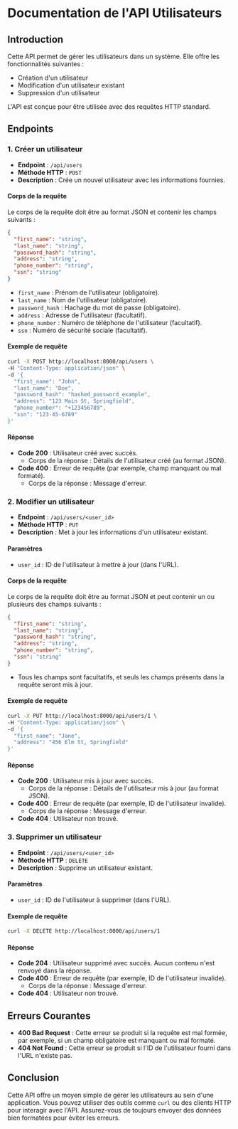 # Documentation de l'API Utilisateurs

## Introduction

Cette API permet de gérer les utilisateurs dans un système. Elle offre les fonctionnalités suivantes :
- Création d'un utilisateur
- Modification d'un utilisateur existant
- Suppression d'un utilisateur

L'API est conçue pour être utilisée avec des requêtes HTTP standard.

## Endpoints

### 1. Créer un utilisateur

- **Endpoint** : `/api/users`
- **Méthode HTTP** : `POST`
- **Description** : Crée un nouvel utilisateur avec les informations fournies.

#### Corps de la requête

Le corps de la requête doit être au format JSON et contenir les champs suivants :

```json
{
  "first_name": "string",
  "last_name": "string",
  "password_hash": "string",
  "address": "string",
  "phone_number": "string",
  "ssn": "string"
}
```

- `first_name` : Prénom de l'utilisateur (obligatoire).
- `last_name` : Nom de l'utilisateur (obligatoire).
- `password_hash` : Hachage du mot de passe (obligatoire).
- `address` : Adresse de l'utilisateur (facultatif).
- `phone_number` : Numéro de téléphone de l'utilisateur (facultatif).
- `ssn` : Numéro de sécurité sociale (facultatif).

#### Exemple de requête

```bash
curl -X POST http://localhost:8000/api/users \
-H "Content-Type: application/json" \
-d '{
  "first_name": "John",
  "last_name": "Doe",
  "password_hash": "hashed_password_example",
  "address": "123 Main St, Springfield",
  "phone_number": "+123456789",
  "ssn": "123-45-6789"
}'
```

#### Réponse

- **Code 200** : Utilisateur créé avec succès.
  - Corps de la réponse : Détails de l'utilisateur créé (au format JSON).
- **Code 400** : Erreur de requête (par exemple, champ manquant ou mal formaté).
  - Corps de la réponse : Message d'erreur.

### 2. Modifier un utilisateur

- **Endpoint** : `/api/users/<user_id>`
- **Méthode HTTP** : `PUT`
- **Description** : Met à jour les informations d'un utilisateur existant.

#### Paramètres

- `user_id` : ID de l'utilisateur à mettre à jour (dans l'URL).

#### Corps de la requête

Le corps de la requête doit être au format JSON et peut contenir un ou plusieurs des champs suivants :

```json
{
  "first_name": "string",
  "last_name": "string",
  "password_hash": "string",
  "address": "string",
  "phone_number": "string",
  "ssn": "string"
}
```

- Tous les champs sont facultatifs, et seuls les champs présents dans la requête seront mis à jour.

#### Exemple de requête

```bash
curl -X PUT http://localhost:8000/api/users/1 \
-H "Content-Type: application/json" \
-d '{
  "first_name": "Jane",
  "address": "456 Elm St, Springfield"
}'
```

#### Réponse

- **Code 200** : Utilisateur mis à jour avec succès.
  - Corps de la réponse : Détails de l'utilisateur mis à jour (au format JSON).
- **Code 400** : Erreur de requête (par exemple, ID de l'utilisateur invalide).
  - Corps de la réponse : Message d'erreur.
- **Code 404** : Utilisateur non trouvé.

### 3. Supprimer un utilisateur

- **Endpoint** : `/api/users/<user_id>`
- **Méthode HTTP** : `DELETE`
- **Description** : Supprime un utilisateur existant.

#### Paramètres

- `user_id` : ID de l'utilisateur à supprimer (dans l'URL).

#### Exemple de requête

```bash
curl -X DELETE http://localhost:8000/api/users/1
```

#### Réponse

- **Code 204** : Utilisateur supprimé avec succès. Aucun contenu n'est renvoyé dans la réponse.
- **Code 400** : Erreur de requête (par exemple, ID de l'utilisateur invalide).
  - Corps de la réponse : Message d'erreur.
- **Code 404** : Utilisateur non trouvé.

## Erreurs Courantes

- **400 Bad Request** : Cette erreur se produit si la requête est mal formée, par exemple, si un champ obligatoire est manquant ou mal formaté.
- **404 Not Found** : Cette erreur se produit si l'ID de l'utilisateur fourni dans l'URL n'existe pas.

## Conclusion

Cette API offre un moyen simple de gérer les utilisateurs au sein d'une application. Vous pouvez utiliser des outils comme `curl` ou des clients HTTP pour interagir avec l'API. Assurez-vous de toujours envoyer des données bien formatées pour éviter les erreurs.


